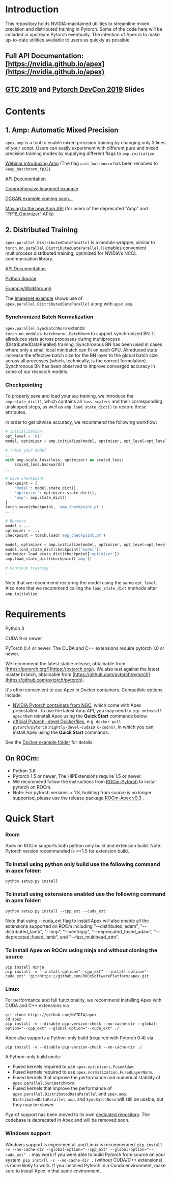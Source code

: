 # Introduction

This repository holds NVIDIA-maintained utilities to streamline
mixed precision and distributed training in Pytorch.
Some of the code here will be included in upstream Pytorch eventually.
The intention of Apex is to make up-to-date utilities available to
users as quickly as possible.

## Full API Documentation: [https://nvidia.github.io/apex](https://nvidia.github.io/apex)

## [GTC 2019](https://github.com/mcarilli/mixed_precision_references/tree/master/GTC_2019) and [Pytorch DevCon 2019](https://github.com/mcarilli/mixed_precision_references/tree/master/Pytorch_Devcon_2019) Slides

# Contents

## 1. Amp:  Automatic Mixed Precision

`apex.amp` is a tool to enable mixed precision training by changing only 3 lines of your script.
Users can easily experiment with different pure and mixed precision training modes by supplying
different flags to `amp.initialize`.

[Webinar introducing Amp](https://info.nvidia.com/webinar-mixed-precision-with-pytorch-reg-page.html)
(The flag `cast_batchnorm` has been renamed to `keep_batchnorm_fp32`).

[API Documentation](https://nvidia.github.io/apex/amp.html)

[Comprehensive Imagenet example](https://github.com/NVIDIA/apex/tree/master/examples/imagenet)

[DCGAN example coming soon...](https://github.com/NVIDIA/apex/tree/master/examples/dcgan)

[Moving to the new Amp API](https://nvidia.github.io/apex/amp.html#transition-guide-for-old-api-users) (for users of the deprecated "Amp" and "FP16_Optimizer" APIs)

## 2. Distributed Training

`apex.parallel.DistributedDataParallel` is a module wrapper, similar to
`torch.nn.parallel.DistributedDataParallel`.  It enables convenient multiprocess distributed training,
optimized for NVIDIA's NCCL communication library.

[API Documentation](https://nvidia.github.io/apex/parallel.html)

[Python Source](https://github.com/NVIDIA/apex/tree/master/apex/parallel)

[Example/Walkthrough](https://github.com/NVIDIA/apex/tree/master/examples/simple/distributed)

The [Imagenet example](https://github.com/NVIDIA/apex/tree/master/examples/imagenet)
shows use of `apex.parallel.DistributedDataParallel` along with `apex.amp`.

### Synchronized Batch Normalization

`apex.parallel.SyncBatchNorm` extends `torch.nn.modules.batchnorm._BatchNorm` to
support synchronized BN.
It allreduces stats across processes during multiprocess (DistributedDataParallel) training.
Synchronous BN has been used in cases where only a small
local minibatch can fit on each GPU.
Allreduced stats increase the effective batch size for the BN layer to the
global batch size across all processes (which, technically, is the correct
formulation).
Synchronous BN has been observed to improve converged accuracy in some of our research models.

### Checkpointing

To properly save and load your `amp` training, we introduce the `amp.state_dict()`, which contains all `loss_scalers` and their corresponding unskipped steps,
as well as `amp.load_state_dict()` to restore these attributes.

In order to get bitwise accuracy, we recommend the following workflow:
```python
# Initialization
opt_level = 'O1'
model, optimizer = amp.initialize(model, optimizer, opt_level=opt_level)

# Train your model
...
with amp.scale_loss(loss, optimizer) as scaled_loss:
    scaled_loss.backward()
...

# Save checkpoint
checkpoint = {
    'model': model.state_dict(),
    'optimizer': optimizer.state_dict(),
    'amp': amp.state_dict()
}
torch.save(checkpoint, 'amp_checkpoint.pt')
...

# Restore
model = ...
optimizer = ...
checkpoint = torch.load('amp_checkpoint.pt')

model, optimizer = amp.initialize(model, optimizer, opt_level=opt_level)
model.load_state_dict(checkpoint['model'])
optimizer.load_state_dict(checkpoint['optimizer'])
amp.load_state_dict(checkpoint['amp'])

# Continue training
...
```

Note that we recommend restoring the model using the same `opt_level`. Also note that we recommend calling the `load_state_dict` methods after `amp.initialize`.

# Requirements

Python 3

CUDA 9 or newer

PyTorch 0.4 or newer.  The CUDA and C++ extensions require pytorch 1.0 or newer.

We recommend the latest stable release, obtainable from
[https://pytorch.org/](https://pytorch.org/).  We also test against the latest master branch, obtainable from [https://github.com/pytorch/pytorch](https://github.com/pytorch/pytorch).

It's often convenient to use Apex in Docker containers.  Compatible options include:
* [NVIDIA Pytorch containers from NGC](https://ngc.nvidia.com/catalog/containers/nvidia%2Fpytorch), which come with Apex preinstalled.  To use the latest Amp API, you may need to `pip uninstall apex` then reinstall Apex using the **Quick Start** commands below.
* [official Pytorch -devel Dockerfiles](https://hub.docker.com/r/pytorch/pytorch/tags), e.g. `docker pull pytorch/pytorch:nightly-devel-cuda10.0-cudnn7`, in which you can install Apex using the **Quick Start** commands.

See the [Docker example folder](https://github.com/NVIDIA/apex/tree/master/examples/docker) for details.

## On ROCm:
* Python 3.6
* Pytorch 1.5 or newer, The HIPExtensions require 1.5 or newer.
* We recommend follow the instructions from [ROCm-Pytorch](https://github.com/ROCmSoftwarePlatform/pytorch) to install pytorch on ROCm.
* Note: For pytorch versions < 1.8, building from source is no longer supported, please use the release package [ROCm-Apex v0.3](https://github.com/ROCmSoftwarePlatform/apex/releases/tag/v0.3) . 

# Quick Start

### Rocm
Apex on ROCm supports both python only build and extension build.
Note: Pytorch version recommended is >=1.5 for extension build.

### To install using python only build use the following command in apex folder:
```
python setup.py install
```

### To install using extensions enabled use the following command in apex folder:
```
python setup.py install --cpp_ext --cuda_ext
```
Note that using --cuda_ext flag to install Apex will also enable all the extensions supported on ROCm including "--distributed_adam", "--distributed_lamb", "--bnp", "--xentropy", "--deprecated_fused_adam", "--deprecated_fused_lamb", and "--fast_multihead_attn".

### To install Apex on ROCm using ninja and without cloning the source
```
pip install ninja
pip install -v --install-option="--cpp_ext" --install-option="--cuda_ext" 'git+https://github.com/ROCmSoftwarePlatform/apex.git'
```

### Linux

For performance and full functionality, we recommend installing Apex with
CUDA and C++ extensions via
```
git clone https://github.com/NVIDIA/apex
cd apex
pip install -v --disable-pip-version-check --no-cache-dir --global-option="--cpp_ext" --global-option="--cuda_ext" ./
```

Apex also supports a Python-only build (required with Pytorch 0.4) via
```
pip install -v --disable-pip-version-check --no-cache-dir ./
```
A Python-only build omits:
- Fused kernels required to use `apex.optimizers.FusedAdam`.
- Fused kernels required to use `apex.normalization.FusedLayerNorm`.
- Fused kernels that improve the performance and numerical stability of `apex.parallel.SyncBatchNorm`.
- Fused kernels that improve the performance of `apex.parallel.DistributedDataParallel` and `apex.amp`.
`DistributedDataParallel`, `amp`, and `SyncBatchNorm` will still be usable, but they may be slower.

Pyprof support has been moved to its own [dedicated repository](https://github.com/NVIDIA/PyProf).
The codebase is deprecated in Apex and will be removed soon.

### Windows support
Windows support is experimental, and Linux is recommended.  `pip install -v --no-cache-dir --global-option="--cpp_ext" --global-option="--cuda_ext" .` may work if you were able to build Pytorch from source
on your system.  `pip install -v --no-cache-dir .` (without CUDA/C++ extensions) is more likely to work.  If you installed Pytorch in a Conda environment, make sure to install Apex in that same environment.
